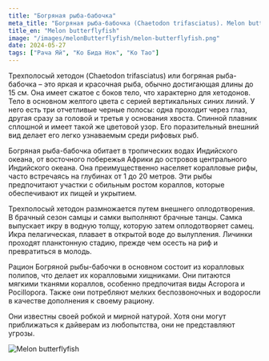 ```yaml
---
title: "Богряная рыба-бабочка"
meta_title: "Богряная рыба-бабочка (Chaetodon trifasciatus). Melon butterflyfish"
title_en: "Melon butterflyfish"
image: "/images/melonButterflyfish/melon-butterflyfish.png"
date: 2024-05-27
tags: ["Рача Яй", "Ко Бида Нок", "Ко Тао"]
---
```


Трехполосый хетодон (Chaetodon trifasciatus) или богряная рыба-бабочка – это яркая и красочная рыба, обычно достигающая длины до 15 см. Она имеет сжатое с боков тело, что характерно для хетодонов. Тело в основном желтого цвета с серией вертикальных синих линий. У него есть три отчетливые черные полосы: одна проходит через глаз, другая сразу за головой и третья у основания хвоста. Спинной плавник сплошной и имеет такой же цветовой узор. Его поразительный внешний вид делает его легко узнаваемым среди рифовых рыб.

Богряная рыба-бабочка обитает в тропических водах Индийского океана, от восточного побережья Африки до островов центрального Индийского океана. Она преимущественно населяет коралловые рифы, часто встречаясь на глубинах от 1 до 20 метров. Эти рыбы предпочитают участки с обильным ростом кораллов, которые обеспечивают их пищей и укрытием.

Трехполосый хетодон размножается путем внешнего оплодотворения. В брачный сезон самцы и самки выполняют брачные танцы. Самка выпускает икру в водную толщу, которую затем оплодотворяет самец. Икра пелагическая, плавает в открытой воде до вылупления. Личинки проходят планктонную стадию, прежде чем осесть на риф и превратиться в молодь.

Рацион Богряной рыбы-бабочки в основном состоит из коралловых полипов, что делает их коралловыми хищниками. Они питаются мягкими тканями кораллов, особенно предпочитая виды Acropora и Pocillopora. Также они потребляют мелких беспозвоночных и водоросли в качестве дополнения к своему рациону.

Они известны своей робкой и мирной натурой. Хотя они могут приближаться к дайверам из любопытства, они не представляют угрозы.

![Melon butterflyfish](https://github.com/Muratov-Egor/diversnotes/blob/master/assets/images/melonButterflyfish/melon-butterflyfish-2.png?raw=true "Melon butterflyfish")
